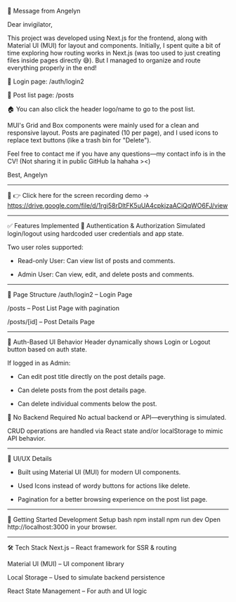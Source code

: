 💬 Message from Angelyn

Dear invigilator,

This project was developed using Next.js for the frontend, along with Material UI (MUI) for layout and components. Initially, I spent quite a bit of time exploring how routing works in Next.js (was too used to just creating files inside pages directly 😅). But I managed to organize and route everything properly in the end!

🔐 Login page: /auth/login2

📰 Post list page: /posts

🏠 You can also click the header logo/name to go to the post list.

MUI's Grid and Box components were mainly used for a clean and responsive layout.
Posts are paginated (10 per page), and I used icons to replace text buttons (like a trash bin for "Delete").

Feel free to contact me if you have any questions—my contact info is in the CV!
(Not sharing it in public GitHub la hahaha ><)

Best,
Angelyn

------------------------------------------------------------------------------------------
🎥 👉 Click here for the screen recording demo -> https://drive.google.com/file/d/1rgi58rDltFK5uUA4cpkjzaACiQqWO6FJ/view

------------------------------------------------------------------------------------------
✅ Features Implemented
🔐 Authentication & Authorization
Simulated login/logout using hardcoded user credentials and app state.

Two user roles supported:

- Read-only User: Can view list of posts and comments.

- Admin User: Can view, edit, and delete posts and comments.
------------------------------------------------------------------------------------------

🧭 Page Structure
/auth/login2 – Login Page

/posts – Post List Page with pagination

/posts/[id] – Post Details Page

------------------------------------------------------------------------------------------

🔄 Auth-Based UI Behavior
Header dynamically shows Login or Logout button based on auth state.

If logged in as Admin:

- Can edit post title directly on the post details page.

- Can delete posts from the post details page.

- Can delete individual comments below the post.

🚫 No Backend Required
No actual backend or API—everything is simulated.

CRUD operations are handled via React state and/or localStorage to mimic API behavior.

------------------------------------------------------------------------------------------
🧰 UI/UX Details
- Built using Material UI (MUI) for modern UI components.

- Used Icons instead of wordy buttons for actions like delete.

- Pagination for a better browsing experience on the post list page.

------------------------------------------------------------------------------------------
🚀 Getting Started
Development Setup
bash
npm install
npm run dev
Open http://localhost:3000 in your browser.

------------------------------------------------------------------------------------------
🛠 Tech Stack
Next.js – React framework for SSR & routing

Material UI (MUI) – UI component library

Local Storage – Used to simulate backend persistence

React State Management – For auth and UI logic
